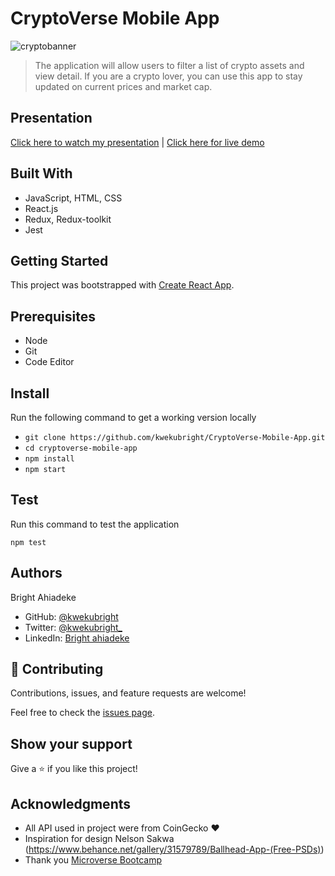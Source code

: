 # CryptoVerse Mobile App
![cryptobanner](https://user-images.githubusercontent.com/5249414/181251730-6a6dc577-6d54-42f6-8e07-3ac437dbe886.png)


> The application will allow users to filter a list of crypto assets and view detail. If you are a crypto lover, you can use this app to stay updated on current prices and market cap.

## Presentation
[Click here to watch my presentation](https://www.loom.com/share/ecfa74659b8e441781ca0378fd4337b4) | 
[Click here for live demo](https://62e1463c4c84cd27a8ed2f61--ephemeral-jalebi-c9b606.netlify.app/)


## Built With

- JavaScript, HTML, CSS
- React.js
- Redux, Redux-toolkit
- Jest

## Getting Started

This project was bootstrapped with [Create React App](https://github.com/facebook/create-react-app).

## Prerequisites

- Node
- Git
- Code Editor

## Install

Run the following command to get a working version locally

- `git clone https://github.com/kwekubright/CryptoVerse-Mobile-App.git`
- `cd cryptoverse-mobile-app`
- `npm install`
- `npm start`

## Test

Run this command to test the application

`npm test`

## Authors

Bright Ahiadeke

- GitHub: [@kwekubright](https://github.com/kwekubright)
- Twitter: [@kwekubright_](https://twitter.com/kwekubright_)
- LinkedIn: [Bright ahiadeke](https://www.linkedin.com/in/kwekubright/)

## 🤝 Contributing

Contributions, issues, and feature requests are welcome!

Feel free to check the [issues page](../../issues/).

## Show your support

Give a ⭐️ if you like this project!

## Acknowledgments

- All API used in project were from CoinGecko ♥️
- Inspiration for design Nelson Sakwa (https://www.behance.net/gallery/31579789/Ballhead-App-(Free-PSDs))
- Thank you [Microverse Bootcamp](https://www.microverse.org/)
